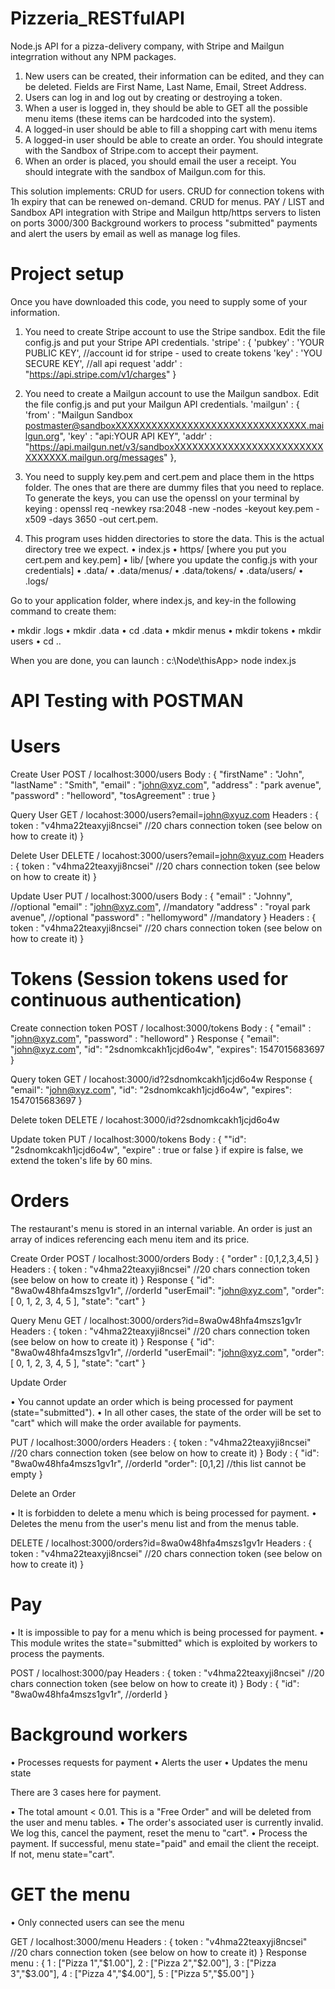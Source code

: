 # Pizzeria_RESTfulAPI
Node.js API for a pizza-delivery company, with Stripe and Mailgun integrration without any NPM packages.
  1. New users can be created, their information can be edited, and they can be deleted. Fields are First Name, Last Name, Email, Street Address.
  2. Users can log in and log out by creating or destroying a token.
  3. When a user is logged in, they should be able to GET all the possible menu items (these items can be hardcoded into the system).
  4. A logged-in user should be able to fill a shopping cart with menu items
  5. A logged-in user should be able to create an order. You should integrate with the Sandbox of Stripe.com to accept their payment.
  6. When an order is placed, you should email the user a receipt. You should integrate with the sandbox of Mailgun.com for this.

This solution implements: CRUD for users. CRUD for connection tokens with 1h expiry that can be renewed on-demand. CRUD for menus. PAY / LIST and Sandbox API integration with Stripe and Mailgun http/https servers to listen on ports 3000/300 Background workers to process "submitted" payments and alert the users by email as well as manage log files.

# Project setup

Once you have downloaded this code, you need to supply some of your information.

  1. You need to create Stripe account to use the Stripe sandbox. Edit the file config.js and put your Stripe API credentials. 'stripe' : { 'pubkey' : 'YOUR PUBLIC KEY', //account id for stripe - used to create tokens 'key' : 'YOU SECURE KEY', //all api request 'addr' : "https://api.stripe.com/v1/charges" }

  2. You need to create a Mailgun account to use the Mailgun sandbox. Edit the file config.js and put your Mailgun API credentials. 'mailgun' : { 'from' : "Mailgun Sandbox postmaster@sandboxXXXXXXXXXXXXXXXXXXXXXXXXXXXXXXXX.mailgun.org", 'key' : "api:YOUR API KEY", 'addr' : "https://api.mailgun.net/v3/sandboxXXXXXXXXXXXXXXXXXXXXXXXXXXXXXXXX.mailgun.org/messages" },

  3. You need to supply key.pem and cert.pem and place them in the https folder. The ones that are there are dummy files that you need to replace. To generate the keys, you can use the openssl on your terminal by keying : openssl req -newkey rsa:2048 -new -nodes -keyout key.pem -x509 -days 3650 -out cert.pem.

  4. This program uses hidden directories to store the data. This is the actual directory tree we expect.
    • index.js
    • https/ [where you put you cert.pem and key.pem]
    • lib/ [where you update the config.js with your credentials]
    • .data/
    • .data/menus/
    • .data/tokens/
    • .data/users/
    • .logs/

Go to your application folder, where index.js, and key-in the following command to create them:

  • mkdir .logs
  • mkdir .data
  • cd .data
  • mkdir menus
  • mkdir tokens
  • mkdir users
  • cd ..

When you are done, you can launch : c:\Node\thisApp> node index.js

# API Testing with POSTMAN

# Users

Create User POST / localhost:3000/users Body : { "firstName" : "John", "lastName" : "Smith", "email" : "john@xyz.com", "address" : "park avenue", "password" : "helloword", "tosAgreement" : true }

Query User GET / locahost:3000/users?email=john@xyuz.com Headers : { token : "v4hma22teaxyji8ncsei" //20 chars connection token (see below on how to create it) }

Delete User DELETE / locahost:3000/users?email=john@xyuz.com Headers : { token : "v4hma22teaxyji8ncsei" //20 chars connection token (see below on how to create it) }

Update User PUT / localhost:3000/users Body : { "email" : "Johnny", //optional "email" : "john@xyz.com", //mandatory "address" : "royal park avenue", //optional "password" : "hellomyword" //mandatory } Headers : { token : "v4hma22teaxyji8ncsei" //20 chars connection token (see below on how to create it) }

# Tokens (Session tokens used for continuous authentication)

Create connection token POST / localhost:3000/tokens Body : { "email" : "john@xyz.com", "password" : "helloword" } Response { "email": "john@xyz.com", "id": "2sdnomkcakh1jcjd6o4w", "expires": 1547015683697 }

Query token GET / locahost:3000/id?2sdnomkcakh1jcjd6o4w Response { "email": "john@xyz.com", "id": "2sdnomkcakh1jcjd6o4w", "expires": 1547015683697 }

Delete token DELETE / locahost:3000/id?2sdnomkcakh1jcjd6o4w

Update token PUT / localhost:3000/tokens Body : { ""id": "2sdnomkcakh1jcjd6o4w", "expire" : true or false } if expire is false, we extend the token's life by 60 mins.

# Orders

The restaurant's menu is stored in an internal variable. An order is just an array of indices referencing each menu item and its price.

Create Order POST / localhost:3000/orders Body : { "order" : [0,1,2,3,4,5] } Headers : { token : "v4hma22teaxyji8ncsei" //20 chars connection token (see below on how to create it) } Response { "id": "8wa0w48hfa4mszs1gv1r", //orderId "userEmail": "john@xyz.com", "order": [ 0, 1, 2, 3, 4, 5 ], "state": "cart" }

Query Menu GET / localhost:3000/orders?id=8wa0w48hfa4mszs1gv1r Headers : { token : "v4hma22teaxyji8ncsei" //20 chars connection token (see below on how to create it) } Response { "id": "8wa0w48hfa4mszs1gv1r", //orderId "userEmail": "john@xyz.com", "order": [ 0, 1, 2, 3, 4, 5 ], "state": "cart" }

Update Order

  • You cannot update an order which is being processed for payment (state="submitted").
  • In all other cases, the state of the order will be set to "cart" which will make the order available for payments.

PUT / localhost:3000/orders Headers : { token : "v4hma22teaxyji8ncsei" //20 chars connection token (see below on how to create it) } Body : { "id": "8wa0w48hfa4mszs1gv1r", //orderId "order": [0,1,2] //this list cannot be empty }

Delete an Order

  • It is forbidden to delete a menu which is being processed for payment.
  • Deletes the menu from the user's menu list and from the menus table.
  
DELETE / localhost:3000/orders?id=8wa0w48hfa4mszs1gv1r Headers : { token : "v4hma22teaxyji8ncsei" //20 chars connection token (see below on how to create it) }

# Pay

  • It is impossible to pay for a menu which is being processed for payment.
  • This module writes the state="submitted" which is exploited by workers to process the payments.

POST / localhost:3000/pay Headers : { token : "v4hma22teaxyji8ncsei" //20 chars connection token (see below on how to create it) } Body : { "id": "8wa0w48hfa4mszs1gv1r", //orderId }

# Background workers

  • Processes requests for payment
  • Alerts the user
  • Updates the menu state

There are 3 cases here for payment.

  • The total amount < 0.01. This is a "Free Order" and will be deleted from the user and menu tables.
  • The order's associated user is currently invalid. We log this, cancel the payment, reset the menu to "cart".
  • Process the payment. If successful, menu state="paid" and email the client the receipt. If not, menu state="cart".

# GET the menu

  • Only connected users can see the menu

GET / localhost:3000/menu Headers : { token : "v4hma22teaxyji8ncsei" //20 chars connection token (see below on how to create it) } Response menu : { 1 : ["Pizza 1","$1.00"], 2 : ["Pizza 2","$2.00"], 3 : ["Pizza 3","$3.00"], 4 : ["Pizza 4","$4.00"], 5 : ["Pizza 5","$5.00"] }
